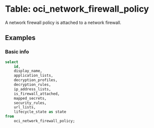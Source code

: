 # Table: oci_network_firewall_policy

A network firewall policy is attached to a network firewall.

## Examples

### Basic info

```sql
select
    id,
    display_name,
    application_lists,
    decryption_profiles,
    decryption_rules,
    ip_address_lists,
    is_firewall_attached,
    mapped_secrets,
    security_rules,
    url_lists,
    lifecycle_state as state
from
    oci_network_firewall_policy;
```